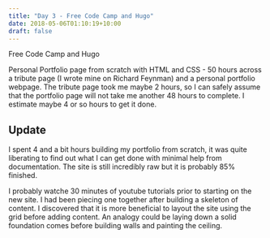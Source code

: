 ```yaml
---
title: "Day 3 - Free Code Camp and Hugo"
date: 2018-05-06T01:10:19+10:00
draft: false
---
```

Free Code Camp and Hugo

Personal Portfolio page from scratch with HTML and CSS - 50 hours across a tribute page (I wrote mine on Richard Feynman) and a personal portfolio webpage. The tribute page took me maybe 2 hours, so I can safely assume that the portfolio page will not take me another 48 hours to complete. I estimate maybe 4 or so hours to get it done.

## Update

I spent 4 and a bit hours building my portfolio from scratch, it was quite liberating to find out what I can get done with minimal help from documentation. The site is still incredibly raw but it is probably 85% finished.

I probably watche 30 minutes of youtube tutorials prior to starting on the new site. I had been piecing one together after building a skeleton of content. I discovered that it is more beneficial to layout the site using the grid before adding content. An analogy could be laying down a solid foundation comes before building walls and painting the ceiling.

